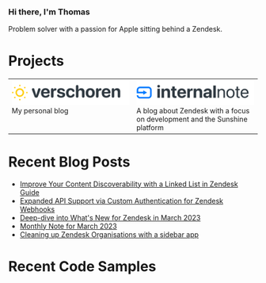 ### Hi there, I'm Thomas
Problem solver with a passion for Apple sitting behind a Zendesk.

# Projects
<table style="border: none;">
<tr style="border:none;">
  <td style="width:50%;border:none;" valign="top">
    <a href="https://verschoren.com" target="_blank"><img width="100%" style="max-width:250px" src="verschoren.png"></a><br>
    My personal blog
    </td>
    <td style="width:50%;border:none;" valign="top">
    <a href="https://internalnote.com" target="_blank"> <img width="100%" style="max-width:250px" src="internalnote.png"></a><br>
    A blog about Zendesk with a focus on development and the Sunshine platform
    </td>
  </tr>
</table>

# Recent Blog Posts
* [Improve Your Content Discoverability with a Linked List in Zendesk Guide](https://internalnote.com/linked-list-for-guide/)
* [Expanded API Support via Custom Authentication for Zendesk Webhooks](https://internalnote.com/custom-authentication-for-webhooks-update/)
* [Deep-dive into What's New for Zendesk in March 2023](https://internalnote.com/whats-new-march-2023/)
* [Monthly Note for March 2023](https://internalnote.com/link-list-for-march-2023/)
* [Cleaning up Zendesk Organisations with a sidebar app](https://internalnote.com/cleaning-up-organisations-with-a-sidebar-app/)

# Recent Code Samples
